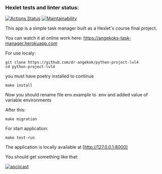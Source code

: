 ### Hexlet tests and linter status:
[![Actions Status](https://github.com/dr-angekok/python-project-lvl4/workflows/hexlet-check/badge.svg)](https://github.com/dr-angekok/python-project-lvl4/actions)
[![Maintainability](https://api.codeclimate.com/v1/badges/5282ffae128816be4306/maintainability)](https://codeclimate.com/github/dr-angekok/python-project-lvl4/maintainability)

This app is a simple task manager built as a Hexlet's course final project.

You can watch it at online work here:
https://angekoks-task-manager.herokuapp.com

For use localy:
``` 
git clone https://github.com/dr-angekok/python-project-lvl4
cd python-project-lvl4
```
you must have poetry installed to continue
```
make install
```
Now you should rename file env.example to .env and added value of variable environments

After this:
```
make migration
``` 
For start application:
```
make test-run
```
The application is locally available at [http://127.0.0.1:8000]

You should get something like that:

[![asciicast](https://asciinema.org/a/qrUmPioW8UcbRbkiA3PE8jZvO.svg)](https://asciinema.org/a/qrUmPioW8UcbRbkiA3PE8jZvO)